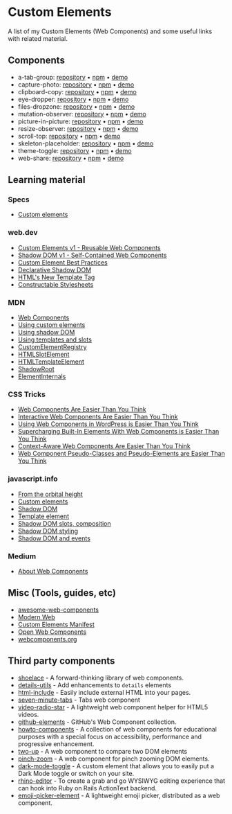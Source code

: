 # Custom Elements

A list of my Custom Elements (Web Components) and some useful links with related material.

## Components

- a-tab-group: [repository](https://github.com/georapbox/a-tab-group) • [npm](https://www.npmjs.com/package/@georapbox/a-tab-group) • [demo](https://georapbox.github.io/a-tab-group/)
- capture-photo: [repository](https://github.com/georapbox/capture-photo-element) • [npm](https://www.npmjs.com/package/@georapbox/capture-photo-element) • [demo](https://georapbox.github.io/capture-photo-element/)
- clipboard-copy: [repository](https://github.com/georapbox/clipboard-copy-element) • [npm](https://www.npmjs.com/package/@georapbox/clipboard-copy-element) • [demo](https://georapbox.github.io/clipboard-copy-element/)
- eye-dropper: [repository](https://github.com/georapbox/eye-dropper-element) • [npm](https://www.npmjs.com/package/@georapbox/eye-dropper-element) • [demo](https://georapbox.github.io/eye-dropper-element/)
- files-dropzone: [repository](https://github.com/georapbox/files-dropzone-element) • [npm](https://www.npmjs.com/package/@georapbox/files-dropzone-element) • [demo](https://georapbox.github.io/files-dropzone-element/)
- mutation-observer: [repository](https://github.com/georapbox/mutation-observer-element) • [npm](https://www.npmjs.com/package/@georapbox/mutation-observer-element) • [demo](https://georapbox.github.io/mutation-observer-element/)
- picture-in-picture: [repository](https://github.com/georapbox/picture-in-picture-element) • [npm](https://www.npmjs.com/package/@georapbox/picture-in-picture-element) • [demo](https://georapbox.github.io/picture-in-picture-element/)
- resize-observer: [repository](https://github.com/georapbox/resize-observer-element) • [npm](https://www.npmjs.com/package/@georapbox/resize-observer-element) • [demo](https://georapbox.github.io/resize-observer-element/)
- scroll-top: [repository](https://github.com/georapbox/scroll-top-element) • [npm](https://www.npmjs.com/package/@georapbox/scroll-top-element) • [demo](https://georapbox.github.io/scroll-top-element/)
- skeleton-placeholder: [repository](https://github.com/georapbox/skeleton-placeholder-element) • [npm](https://www.npmjs.com/package/@georapbox/skeleton-placeholder-element) • [demo](https://georapbox.github.io/skeleton-placeholder-element/)
- theme-toggle: [repository](https://github.com/georapbox/theme-toggle-element) • [npm](https://www.npmjs.com/package/@georapbox/theme-toggle-element) • [demo](https://georapbox.github.io/theme-toggle-element/)
- web-share: [repository](https://github.com/georapbox/web-share-element) • [npm](https://www.npmjs.com/package/@georapbox/web-share-element) • [demo](https://georapbox.github.io/web-share-element/)

## Learning material

### Specs

- [Custom elements](https://html.spec.whatwg.org/multipage/custom-elements.html)

### web.dev

- [Custom Elements v1 - Reusable Web Components](https://web.dev/custom-elements-v1/)
- [Shadow DOM v1 - Self-Contained Web Components](https://web.dev/shadowdom-v1/)
- [Custom Element Best Practices](https://web.dev/custom-elements-best-practices/)
- [Declarative Shadow DOM](https://web.dev/declarative-shadow-dom/)
- [HTML's New Template Tag](https://web.dev/webcomponents-template/)
- [Constructable Stylesheets](https://web.dev/constructable-stylesheets/)

### MDN

- [Web Components](https://developer.mozilla.org/en-US/docs/Web/Web_Components)
- [Using custom elements](https://developer.mozilla.org/docs/Web/Web_Components/Using_custom_elements)
- [Using shadow DOM](https://developer.mozilla.org/docs/Web/Web_Components/Using_shadow_DOM)
- [Using templates and slots](https://developer.mozilla.org/docs/Web/Web_Components/Using_templates_and_slots)
- [CustomElementRegistry](https://developer.mozilla.org/docs/Web/API/CustomElementRegistry)
- [HTMLSlotElement](https://developer.mozilla.org/docs/Web/API/HTMLSlotElement)
- [HTMLTemplateElement](https://developer.mozilla.org/docs/Web/API/HTMLTemplateElement)
- [ShadowRoot](https://developer.mozilla.org/docs/Web/API/ShadowRoot)
- [ElementInternals](https://developer.mozilla.org/en-US/docs/Web/API/ElementInternals)

### CSS Tricks

- [Web Components Are Easier Than You Think](https://css-tricks.com/web-components-are-easier-than-you-think/)
- [Interactive Web Components Are Easier Than You Think](https://css-tricks.com/interactive-web-components-are-easier-than-you-think/)
- [Using Web Components in WordPress is Easier Than You Think](https://css-tricks.com/using-web-components-in-wordpress-is-easier-than-you-think/)
- [Supercharging Built-In Elements With Web Components is Easier Than You Think]()
- [Context-Aware Web Components Are Easier Than You Think](https://css-tricks.com/context-aware-web-components/)
- [Web Component Pseudo-Classes and Pseudo-Elements are Easier Than You Think](https://css-tricks.com/web-component-pseudo-classes-and-pseudo-elements/)

### javascript.info

- [From the orbital height](https://javascript.info/webcomponents-intro)
- [Custom elements](https://javascript.info/custom-elements)
- [Shadow DOM](https://javascript.info/shadow-dom)
- [Template element](https://javascript.info/template-element)
- [Shadow DOM slots, composition](https://javascript.info/slots-composition)
- [Shadow DOM styling](https://javascript.info/shadow-dom-style)
- [Shadow DOM and events](https://javascript.info/shadow-dom-events)

### Medium

- [About Web Components](https://eisenbergeffect.medium.com/about-web-components-7b2a3ed67a78)

## Misc (Tools, guides, etc)

- [awesome-web-components](https://github.com/web-padawan/awesome-web-components)
- [Modern Web](https://modern-web.dev/)
- [Custom Elements Manifest](https://custom-elements-manifest.open-wc.org/)
- [Open Web Components](https://open-wc.org/)
- [webcomponents.org](https://www.webcomponents.org/)

## Third party components

- [shoelace](https://shoelace.style/) - A forward-thinking library of web components.
- [details-utils](https://github.com/zachleat/details-utils) - Add enhancements to `details` elements
- [html-include](https://github.com/justinfagnani/html-include-element) - Easily include external HTML into your pages.
- [seven-minute-tabs](https://github.com/zachleat/seven-minute-tabs) - Tabs web component
- [video-radio-star](https://github.com/zachleat/video-radio-star) - A lightweight web component helper for HTML5 videos.
- [github-elements](https://github.com/github/github-elements) - GitHub's Web Component collection.
- [howto-components](https://github.com/GoogleChromeLabs/howto-components) - A collection of web components for educational purposes with a special focus on accessibility, performance and progressive enhancement.
- [two-up](https://github.com/GoogleChromeLabs/two-up) - A web component to compare two DOM elements
- [pinch-zoom](https://github.com/GoogleChromeLabs/pinch-zoom) - A web component for pinch zooming DOM elements.
- [dark-mode-toggle](https://github.com/GoogleChromeLabs/dark-mode-toggle) - A custom element that allows you to easily put a Dark Mode toggle or switch on your site.
- [rhino-editor](https://github.com/KonnorRogers/rhino-editor) - To create a grab and go WYSIWYG editing experience that can hook into Ruby on Rails ActionText backend.
- [emoji-picker-element](https://github.com/nolanlawson/emoji-picker-element) - A lightweight emoji picker, distributed as a web component.
